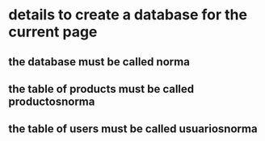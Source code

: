 # details to create a database for the current page

## the database must be called norma 

## the table of products must be called productosnorma

## the table of users must be called usuariosnorma